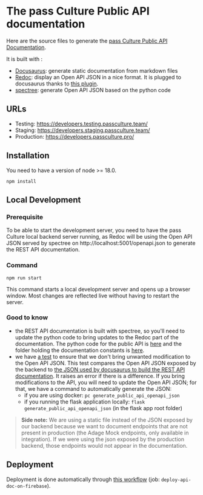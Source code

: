# The pass Culture Public API documentation

Here are the source files to generate the [pass Culture Public API Documentation](https://developers.passculture.pro/).

It is built with :
- [Docusaurus](https://docusaurus.io/): generate static documentation from markdown files
- [Redoc](https://github.com/Redocly/redoc): display an Open API JSON in a nice format. It is plugged to docusaurus thanks to [this plugin](https://github.com/rohit-gohri/redocusaurus).
- [spectree](https://github.com/0b01001001/spectree): generate Open API JSON based on the python code


## URLs

- Testing: https://developers.testing.passculture.team/
- Staging: https://developers.staging.passculture.team/
- Production: https://developers.passculture.pro/

## Installation

You need to have a version of node >= 18.0.

```shell
npm install
```

## Local Development

### Prerequisite

To be able to start the development server, you need to have the pass Culture local backend server running, as Redoc will be using the Open API JSON served by spectree on http://localhost:5001/openapi.json to generate the REST API documentation.

### Command

```shell
npm run start
```

This command starts a local development server and opens up a browser window. Most changes are reflected live without having to restart the server.

### Good to know

- the REST API documentation is built with spectree, so you'll need to update the python code to bring updates to the Redoc part of the documentation. The python code for the public API is [here](/api/src/pcapi/routes/public) and the folder holding the documentation constants is [here](/api/src/pcapi/routes/public/documentation_constants).
- we have [a test](/api/tests/routes/public/blueprint_openapi_test.py) to ensure that we don't bring unwanted modification to the Open API JSON. This test compares the Open API JSON exposed by the backend to [the JSON used by docusaurus to build the REST API documentation](/api/documentation/static/openapi.json). It raises an error if there is a difference. If you bring modifications to the API, you will need to update the Open API JSON; for that, we have a command to automatically generate the JSON:
  - if you are using docker: `pc generate_public_api_openapi_json`
  - if you running the flask application locally: `flask generate_public_api_openapi_json` (in the flask app root folder)

> **Side note:** We are using a static file instead of the JSON exposed by our backend because we want to document endpoints that are not present in production (the Adage Mock endpoints, only available in integration).
> If we were using the json exposed by the production backend, those endpoints would not appear in the documentation.

## Deployment

Deployment is done automatically through [this workflow](/.github/workflows/dev_on_workflow_deploy.yml) (job: `deploy-api-doc-on-firebase`).
